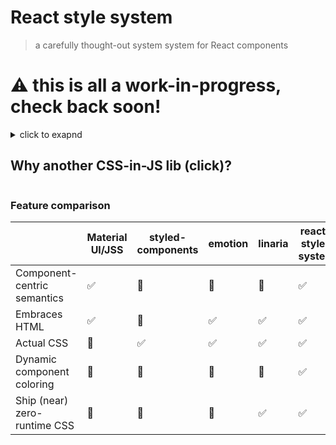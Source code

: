 # React style system

> a carefully thought-out system system for React components

# ⚠️ this is all a work-in-progress, check back soon!

<details>
  <summary>
click to exapnd

## Why another CSS-in-JS lib (click)?

  </summary>

Because there's no one lib that checks all the boxes. See below for an explanation.

### 1. Component-centric semantics for styles

If you've ever used Material UI or JSS, then you're familiar with this concept. In Material UI, you define styles using with `withStyles` or `makeStyles`. You pass into those function an object with style classes and it returns something that lets you inject styles into a component.

e.g.

```js
// Component.js
import React from 'react';
import { makeStyles } from '@material-ui/core';

const useStyles = makeStyles(theme => ({
  root: {
    /* styles go here */
  },
  title: {
    /* styles go here */
  },
}));

function Component(props) {
  const classes = useStyles(props);
  // classes.root…
  // classes.title…
}

export default Component;
```

What I like about this pattern is that it's clear that the styles you're writing are for a component and you can even have the integrate some styling APIs right into the component's API (i.e. its props).

For example, in Material UI, a parent component can override `title` styles like so:

```js
// Parent.js
import React from 'react';
import { makeStyles } from '@material-ui/core';
import Component from './Component';

const useStyles = makeStyles(theme => ({
  root: {/* ... */},
  modifedTitle: {/* ... */},
});

function Parent(props) {
  const classes = useStyles(props);

  return (
    <>
      <Component classes={{ title: classes.modifiedTitle }} />
    </>
  );
}
```

In contrast, emotion and styled-components do not share these component rooted semantics. With emotion/styled-components, you're always writing styles for an individual element, not a component.

```js
import React from 'react';
import styled from 'styled-component';

// no component semantics
const Title = styled.div`
  font-weight: bold;
`;

// no built-in ability to override the `Title` class
function Component() {
  return (
    <>
      {/* ... */}
      <Title />
      {/* ... */}
    </>
  );
}
```

### 2. Embrace HTML semantics via `className`s

Another issue I have with styled-components like syntax (e.g. `styled.div`) is that it abstracts away HTML semantics and makes it uncomfortable to use class names. Going back to Material UI again, since their styling solution embraces class names and HTML semantics, it's easy to use tools like [`classnames`](https://github.com/JedWatson/classnames) to conditionally apply CSS classnames.

```js
import React from 'react';
import classNames from 'classnames';
import { makeStyles } from '@material-ui/core';

const useStyles = makeStyles(theme => ({
  root: {
    /* ... */
  },
  button: {
    /* ... */
  },
  title: {
    /* ... */
  },
  highlighted: {
    /* ... */
  },
}));

function Component(props) {
  const classes = useStyles(props);
  const [on, setOn] = useState(false);

  return (
    <>
      <button className={classes.button} onClick={() => setOn(!on)}>
        toggle color
      </button>
      <h1
        className={classNames(classes.title, {
          [classes.highlighted]: on,
        })}
      >
        color
      </h1>
    </>
  );
}
```

It's possible to do the above with styled-components syntax however it requires passing props into the styled component. I find this uncomfortable because it adds to the API footprint of the styled component and further takes away from the raw HTML element.

```js
import React from 'react';
import styled from 'styled-components';

const Root = styled.div`/* ... */`;
// note: if you were using typescript, you'd have to write different props for this one now
const Title = styled.h1`
  color: ${props => props.highlighted ? 'red' : 'black'}
`;

function Component() {
  const [on, setOn] = useState(false);

  return (
    <Root>
      <button onClick={() => setOn(!on)}>toggle color</button>
      <Title highlighted={on}>
    </Root>
  );
}
```

My issue with the above is that is it becomes easy to forget that the `Title` component is an HTML `h1` tag (e.g., it's under a different name and the props are different now).

When you forget that HTML is HTML, you forget to do things like add `aria-label`s, linters have a harder time giving you HTML suggestions, concepts like class names become foreign, and you almost grow resentment towards using a "raw" HTML elements. It's like the raw `button` element is ugly because it's not uppercase 🤷‍♀️

Anyway, embracing HTML makes it easier to embrace HTML semantic elements which is better for a11y and SEO.

### 3. Write actual CSS

This is where Material UI's styling solution falls short. I think it's better to write actual CSS (vs the JS object styling syntax) because:

1. It allows for better DX by being able to copy and paste CSS examples directly into code.
2. It allows for editors to "switch modes". Specifically, another language service could be booted up inside of `css` tags allowing for autocomplete without using the TypeScript language service. There are many plugins/extensions for many different editors that do this.

### 4. The ability to be define the color of a component dynamically, including derived states, in the context of a component

This one is is a bit specific but important regarding the color system of Hacker UI so bare with me hear for a bit…

If you take look at the styles for Material UI, you can see that they have styles for both the "primary" and "secondary" color form their theme, and besides the `primary` `secondary`, these styles are the same.

```js
   /* Styles applied to the root element if `variant="contained"` and `color="primary"`. */
  containedPrimary: {
    color: theme.palette.primary.contrastText,
    backgroundColor: theme.palette.primary.main,
    '&:hover': {
      backgroundColor: theme.palette.primary.dark,
      // Reset on touch devices, it doesn't add specificity
      '@media (hover: none)': {
        backgroundColor: theme.palette.primary.main,
      },
    },
  },
  /* Styles applied to the root element if `variant="contained"` and `color="secondary"`. */
  containedSecondary: {
    color: theme.palette.secondary.contrastText,
    backgroundColor: theme.palette.secondary.main,
    '&:hover': {
      backgroundColor: theme.palette.secondary.dark,
      // Reset on touch devices, it doesn't add specificity
      '@media (hover: none)': {
        backgroundColor: theme.palette.secondary.main,
      },
    },
  },
```

[source](https://github.com/mui-org/material-ui/blob/f2d74e9144ffec1ba6a098528573c7dfb3957b48/packages/material-ui/src/Button/Button.js#L137-L160)

So here's the goal: instead of having two or three related classes _just_ for colors, let's define a way to dynamically define one style class that works for all possible colors, and, let the user pass in the color via a prop.

The end goal is to be able to write styles like this:

```js
// Button.js
import React from 'react';
import { createStyles } from 'hacker-ui';
import { readableColor } from 'polished';

const useStyles = createStyles(color => ({
  button: css`
    background-color: ${color},
    color: ${readableColor(color)};
  `,
}));

function Button(props) {
  // ...
}
```

```js
// Parent.js
import Button from './Button';

function Parent() {
  return (
    <>
      {/* allow the user to pass in any color, the component styles will handle it. */}
      <Button color="red" />
      <Button color="blue" />
    </>
  );
}
```

### 5. The ability to ship mostly static CSS (for better SSR/SEO/performance)

If you're not familiar, linaria is a zero runtime CSS-in-JS solution that solved a lot of performance issues because it extracts all the styles you write with it to static CSS.

> Note: by ability tho ship static CSS, I mean that there is little to no javascript code related to styling left in the final bundle. This is different than SSR support.
>
> For example, Material UI/JSS supports server-side rendered CSS but the resulting JavaScript still includes the code to create the styles. Because the JS still includes the styling code, it will slow down [TTI](https://developers.google.com/web/tools/lighthouse/audits/time-to-interactive).

</details>

### Feature comparison

|                              | Material UI/JSS | styled-components | emotion | linaria | react-style-system |
| ---------------------------- | --------------- | ----------------- | ------- | ------- | ------------------ |
| Component-centric semantics  | ✅              | 🔴                | 🔴      | 🔴      | ✅                 |
| Embraces HTML                | ✅              | 🔴                | ✅      | ✅      | ✅                 |
| Actual CSS                   | 🔴              | ✅                | ✅      | ✅      | ✅                 |
| Dynamic component coloring   | 🔴              | 🔴                | 🔴      | 🔴      | ✅                 |
| Ship (near) zero-runtime CSS | 🔴              | 🔴                | 🔴      | ✅      | ✅                 |
